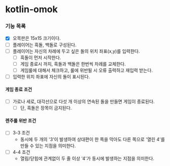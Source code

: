 # kotlin-omok

### 기능 목록

- [x] 오목판은 15x15 크기이다.
- [ ] 플레이어는 흑돌, 백돌로 구성된다.
- [ ] 플레이어는 자신의 차례에 두고 싶은 돌의 위치 좌표(x,y)를 입력한다.
    - [ ] 흑돌이 먼저 시작한다.
    - [ ] 게임 종료시 까지, 흑돌과 백돌은 한번씩 차례를 교체한다.
    - [ ] 게임룰에 대해서 체크하고, 룰에 위반될 시 오류 출력하고 재입력 받는다.
- [ ] 입력한 위치 좌표에 자신의 돌이 표시된다.

#### 게임 종료 조건

- [ ] 가로나 세로, 대각선으로 다섯 개 이상의 연속된 돌을 만들면 게임이 종료된다.
    - [ ] 단, 흑돌은 장목이 금지된다.

#### 렌주룰 위반 조건

- [ ] 3-3 조건
    - 동시에 두 개의 '3'이 발생하여 상대편이 한 쪽을 막아도 다른 쪽으로 '열린 4'를 만들 수 있는 지점을 의미한다.
- [ ] 4-4 조건
    - 열림/닫힘에 관계없이 두 줄 이상 '4'가 동시에 발생하는 지점을 의미한다.
